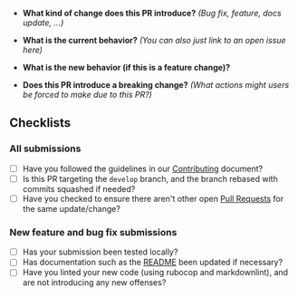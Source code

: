 * **What kind of change does this PR introduce?**
 _(Bug fix, feature, docs update, ...)_

* **What is the current behavior?**
  _(You can also just link to an open issue here)_

* **What is the new behavior (if this is a feature change)?**

* **Does this PR introduce a breaking change?**
  _(What actions might users be forced to make due to this PR?)_

## Checklists

### All submissions

* [ ] Have you followed the guidelines in our [Contributing](CONTRIBUTING.md) document?
* [ ] Is this PR targeting the `develop` branch, and the branch rebased with commits squashed if needed?
* [ ] Have you checked to ensure there aren't other open [Pull Requests](../../pulls) for the same update/change?

<!-- You can erase the following part of this template if it's not applicable to your Pull Request. -->

### New feature and bug fix submissions

* [ ] Has your submission been tested locally?
* [ ] Has documentation such as the [README](/README.md) been updated if necessary?
* [ ] Have you linted your new code (using rubocop and markdownlint), and are not introducing any new offenses?
